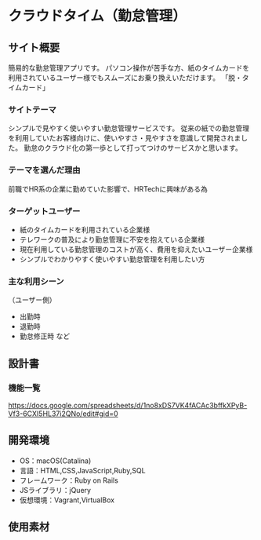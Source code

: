 # クラウドタイム（勤怠管理）

## サイト概要
簡易的な勤怠管理アプリです。
パソコン操作が苦手な方、紙のタイムカードを利用されているユーザー様でもスムーズにお乗り換えいただけます。
「脱・タイムカード」

### サイトテーマ
シンプルで見やすく使いやすい勤怠管理サービスです。
従来の紙での勤怠管理を利用していたお客様向けに、使いやすさ・見やすさを意識して開発されました。
勤怠のクラウド化の第一歩として打ってつけのサービスかと思います。

### テーマを選んだ理由
前職でHR系の企業に勤めていた影響で、HRTechに興味がある為

### ターゲットユーザー
- 紙のタイムカードを利用されている企業様
- テレワークの普及により勤怠管理に不安を抱えている企業様
- 現在利用している勤怠管理のコストが高く、費用を抑えたいユーザー企業様
- シンプルでわかりやすく使いやすい勤怠管理を利用したい方

### 主な利用シーン
（ユーザー側）
- 出勤時
- 退勤時
- 勤怠修正時 など

## 設計書

### 機能一覧
https://docs.google.com/spreadsheets/d/1no8xDS7VK4fACAc3bffkXPyB-Vf3-6CXI5HL37i2QNo/edit#gid=0

## 開発環境
- OS：macOS(Catalina)
- 言語：HTML,CSS,JavaScript,Ruby,SQL
- フレームワーク：Ruby on Rails
- JSライブラリ：jQuery
- 仮想環境：Vagrant,VirtualBox

## 使用素材
